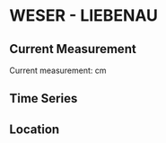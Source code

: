 # WESER - LIEBENAU

## Current Measurement

Current measurement: <Value topic="rivers/pegel-online/WESER/LIEBENAU/measurementValue"/> cm

## Time Series

<TimeSeries topic="rivers/pegel-online/WESER/LIEBENAU/measurementValue" period="week" />

## Location

<WorldMap>
  <Marker lat="52.59420631611364" lon="9.112771601163026" labelTopic="rivers/pegel-online/WESER/LIEBENAU/measurementValue" />
</WorldMap>
